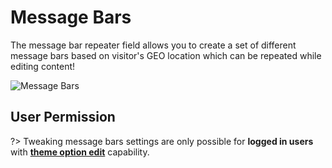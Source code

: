 # Message Bars

The message bar repeater field allows you to create a set of different message bars based on visitor's GEO location which can be repeated while editing content!

![Message Bars](http://res.cloudinary.com/mypreview/image/upload/v1492297167/message-bar-countries_wljsnx.gif)

## User Permission

?> Tweaking message bars settings are only possible for **logged in users** with **[theme option edit](https://codex.wordpress.org/Roles_and_Capabilities#edit_theme_options)** capability.

